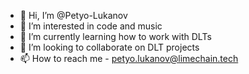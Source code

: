 - 👋 Hi, I’m @Petyo-Lukanov
- 👀 I’m interested in code and music
- 🌱 I’m currently learning how to work with DLTs
- 💞️ I’m looking to collaborate on DLT projects
- 📫 How to reach me - petyo.lukanov@limechain.tech 

<!---
Petyo-Lukanov/Petyo-Lukanov is a ✨ special ✨ repository because its `README.md` (this file) appears on your GitHub profile.
You can click the Preview link to take a look at your changes.
--->

